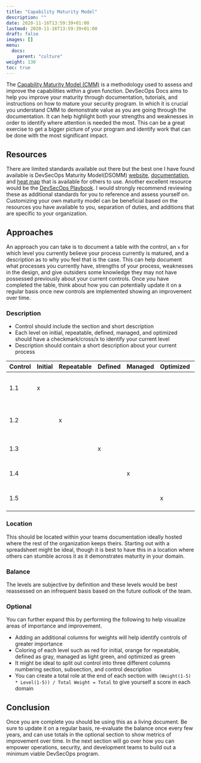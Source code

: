 ```yaml
---
title: "Capability Maturity Model"
description: ""
date: 2020-11-16T13:59:39+01:00
lastmod: 2020-11-16T13:59:39+01:00
draft: false
images: []
menu:
  docs:
    parent: "culture"
weight: 130
toc: true
---
```


The [Capability Maturity Model (CMM)](https://en.wikipedia.org/wiki/Capability_Maturity_Model) is a methodology used to assess and improve the capabilities within a given function. DevSecOps Docs aims to help you improve your maturity through documentation, tutorials, and instructions on how to mature your security program. In which it is crucial you understand CMM to demonstrate value as you are going through the documentation. It can help highlight both your strengths and weaknesses in order to identify where attention is needed the most. This can be a great exercise to get a bigger picture of your program and identify work that can be done with the most significant impact. 

## Resources

There are limited standards available out there but the best one I have found available is DevSecOps Maturity Model(DSOMM) [website](https://dsomm.timo-pagel.de/), [documentation](https://owasp.org/www-project-devsecops-maturity-model/), and [heat map](https://dsomm.timo-pagel.de/circular-heatmap) that is available for others to use. Another excellent resource would be the [DevSecOps Playbook](https://github.com/6mile/DevSecOps-Playbook). I would strongly recommend reviewing these as additional standards for you to reference and assess yourself on. Customizing your own maturity model can be beneficial based on the resources you have available to you, separation of duties, and additions that are specific to your organization. 

## Approaches

An approach you can take is to document a table with the control, an `x` for which level you currently believe your process currently is matured, and a description as to why you feel that is the case. This can help document what processes you currently have, strengths of your process, weaknesses in the design, and give outsiders some knowledge they may not have possessed previously about your current controls. Once you have completed the table, think about how you can potentially update it on a regular basis once new controls are implemented showing an improvement over time. 

### Description

- Control should include the section and short description
- Each level on initial, repeatable, defined, managed, and optimized should have a checkmark/cross/x to identify your current level
- Description should contain a short description about your current process

| Control | Initial | Repeatable | Defined | Managed | Optimized | Description                                           |
|---------|---------|------------|---------|---------|-----------|-------------------------------------------------------|
| 1.1     | x       |            |         |         |           | Processes are ad-hoc, chaotic, and unpredictable.     |
| 1.2     |         | x          |         |         |           | Processes are documented and consistent.              |
| 1.3     |         |            | x       |         |           | Processes are defined and managed.                    |
| 1.4     |         |            |         | x       |           | Processes are measured and controlled.                |
| 1.5     |         |            |         |         | x         | Processes are optimized and integrated.               |

### Location

This should be located within your teams documentation ideally hosted where the rest of the organization keeps theirs. Starting out with a spreadsheet might be ideal, though it is best to have this in a location where others can stumble across it as it demonstrates maturity in your domain. 

### Balance

The levels are subjective by definition and these levels would be best reassessed on an infrequent basis based on the future outlook of the team. 

### Optional

You can further expand this by performing the following to help visualize areas of importance and improvement. 

- Adding an additional columns for weights will help identify controls of greater importance
- Coloring of each level such as red for initial, orange for repeatable, defined as gray, managed as light green, and optimized as green
- It might be ideal to split out control into three different columns numbering section, subsection, and control description
- You can create a total role at the end of each section with `(Weight(1-5) * Level(1-5)) / Total Weight = Total` to give yourself a score in each domain

## Conclusion

Once you are complete you should be using this as a living document. Be sure to update it on a regular basis, re-evaluate the balance once every few years, and can use totals in the optional section to show metrics of improvement over time. In the next section will go over how you can empower operations, security, and development teams to build out a minimum viable DevSecOps program. 